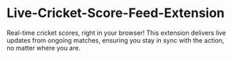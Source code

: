 # Live-Cricket-Score-Feed-Extension
Real-time cricket scores, right in your browser! This extension delivers live updates from ongoing matches, ensuring you stay in sync with the action, no matter where you are.
